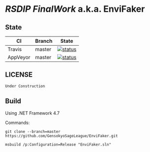 # *RSDIP FinalWork* a.k.a. EnviFaker

## State

| CI | Branch | State |
| ------ | ------ | ------ |
| Travis | master | [![status](https://travis-ci.com/GensokyoSageLeague/EnviFaker.svg?branch=master)](https://travis-ci.com/GensokyoSageLeague/EnviFaker) |
| AppVeyor | master | [![status](https://ci.appveyor.com/api/projects/status/github/GensokyoSageLeague/EnviFaker?branch=master&svg=true)](https://ci.appveyor.com/project/OkazakiNagisa/EnviFaker) |

## LICENSE

`Under Construction`


## Build

Using .NET Framework 4.7

Commands:

```
git clone --branch=master https://github.com/GensokyoSageLeague/EnviFaker.git

msbuild /p:Configuration=Release "EnviFaker.sln"
```
